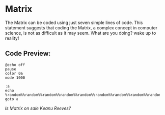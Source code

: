 # Matrix
The Matrix can be coded using just seven simple lines of code. This statement suggests that coding the Matrix, a complex concept in computer science, is not as difficult as it may seem. What are you doing? wake up to reality!

## Code Preview:
```
@echo off
pause
color 0a
mode 1000

:a
echo %random%%random%%random%%random%%random%%random%%random%%random%%random%%random%%random%%random%%random%%random%%random%%random%%random%%random%%random%%random%
goto a
```
*Is Matrix on sale Keanu Reeves?*
